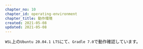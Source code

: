```yaml
---
chapter_no: 10
chapter_id: operating-environment
chapter_title: 動作環境
created: 2021-05-08
updated: 2021-05-08
---
```

`WSL`上の`Ubuntu 20.04.1 LTS`にて、`Gradle 7.0`で動作確認しています。
